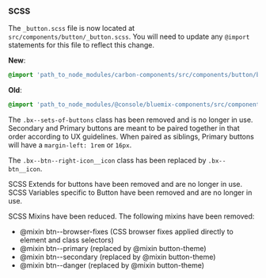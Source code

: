 ### SCSS

The `_button.scss` file is now located at `src/components/button/_button.scss`.
You will need to update any `@import` statements for this file to reflect this
change.

**New**:

```scss
@import 'path_to_node_modules/carbon-components/src/components/button/button';
```

**Old**:

```scss
@import 'path_to_node_modules/@console/bluemix-components/src/components/button/button';
```

The `.bx--sets-of-buttons` class has been removed and is no longer in use.
Secondary and Primary buttons are meant to be paired together in that order
according to UX guidelines. When paired as siblings, Primary buttons will have a
`margin-left: 1rem` or `16px`.

The `.bx--btn--right-icon__icon` class has been replaced by `.bx--btn__icon`.

SCSS Extends for buttons have been removed and are no longer in use. SCSS
Variables specific to Button have been removed and are no longer in use.

SCSS Mixins have been reduced. The following mixins have been removed:

- @mixin btn--browser-fixes (CSS browser fixes applied directly to element and
  class selectors)
- @mixin btn--primary (replaced by @mixin button-theme)
- @mixin btn--secondary (replaced by @mixin button-theme)
- @mixin btn--danger (replaced by @mixin button-theme)
